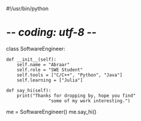 #!/usr/bin/python
# -*- coding: utf-8 -*-
class SoftwareEngineer:

    def __init__(self):
        self.name = "Abraar"
        self.role = "SWE Student"
        self.tools = ["C/C++", "Python", "Java"]
        self.learning = ["Julia"]

    def say_hi(self):
        print("Thanks for dropping by, hope you find"
                    "some of my work interesting.")

me = SoftwareEngineer()
me.say_hi()
